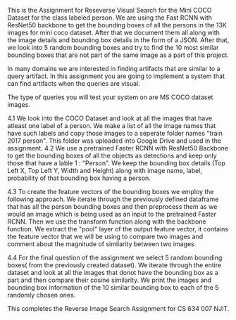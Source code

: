This is the Assignment for Reseverse Visual Search for the Mini COCO Dataset for the class labeled person. We are using the Fast RCNN with ResNet50 backbone to get the bounding boxes of all the persons in the 13K images for mini coco dataset. After that we document them all along with the image details and bounding box details in the form of a JSON.
After that, we look into 5 random bounding boxes and try to find the 10 most similar bounding boxes that are not part of the same image as a part of this project.


In many domains we are interested in finding artifacts that are similar to a query artifact. In this assignment you are going to implement a system that can find artifacts when the queries are visual.

The type of queries you will test your system on are MS COCO dataset images.

4.1
We look into the COCO Dataset and look at all the images that have atleast one label of a person. We make a list of all the image names that have such labels and copy those images to a seperate folder names "train 2017 person". This folder was uploaded into Google Drive and used in the assignment.
4.2
We use a pretrained Faster RCNN with ResNet50 Backbone to get the bounding boxes of all the objects as detections and keep only those that have a lable 1 : "Person".
We keep the bounding box details (Top Left X, Top Left Y, Width and Height) along with image name, label, probability of that bounding box having a person.

4.3
To create the feature vectors of the bounding boxes we employ the following approach.
We iterate through the previously defined dataframe that has all the person bounding boxes and then preprocess them as we would an image which is being used as an input to the pretrained Faster RCNN. Then we use the transform function along with the backbone function. We extract the "pool" layer of the output feature vector, it contains the feature vector that we will be using to compare two images and comment about the magnitude of similarity between two images.

4.4
For the final question of the assignment we select 5 random bounding boxes( from the previously created dataset).
We iterate through the entire dataset and look at all the images that donot have the bounding box as a part and then compare their cosine similarity. We print the images and bounding box information of the 10 similar bounding box to each of the 5 randomly chosen ones.

This completes the Reverse Image Search Assignment for CS 634 007 NJIT.



